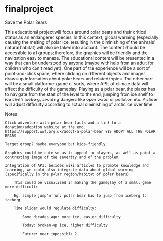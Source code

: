 # finalproject

Save the Polar Bears

This educational project will focus around polar bears and their critical status as an endangered species. In this context, global warming (especially causing the melting of polar ice, resulting in the diminishing of the animals' natural habitat) will also be taken into account. The content should be accessible to all groups; therefore, the graphics will be friendly and the navigation easy to manage. The educational content will be presented in a way that can be understood by anyone (maybe with help from an adult for children who can't read yet). One part of the experience will be a sort of point-and-click space, where clicking on different objects and images draws up information about polar bears and related topics. The other part will be a small platformer game of sorts, where APIs of climate data will affect the difficulty of the gameplay. Playing as a polar bear, the plaxer has to navigate from the start of the level to the end, jumping from ice shelf to ice shelf/ iceberg, avoiding dangers like open water or pollution etc. A slider will adjust difficulty according to actual diminishing of arctic ice over time.



Notes

    Click adventure with polar bear facts and a link to a donation/adoption website at the end. https://support.wwf.org.uk/adopt-a-polar-bear YES ADOPT ALL THE POLAR BEARS

    Target group? Maybe everyone but kids-friendly

    Graphics could be cute so as to appeal to players, as well as paint a contrasting image of the severity and of the problem

    Integration of API: besides wiki articles to promote knowledge and learning, we could also integrate data about global warming (specifically in the polar region/habitat of polar bears)

        This could be visualized in making the gameplay of a small game more difficult:

        Eg. simple jump’n’run: polar bear has to jump from iceberg to iceberg

        Time slider would regulate difficulty:

            Some decades ago: more ice, easier difficulty

            Today: broken-up ice, higher difficulty

            Future: near impossible ?
